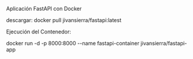 Aplicación FastAPI con Docker

descargar:
 docker pull jivansierra/fastapi:latest 
 
Ejecución del Contenedor:

docker run -d -p 8000:8000 --name fastapi-container jivansierra/fastapi-app


